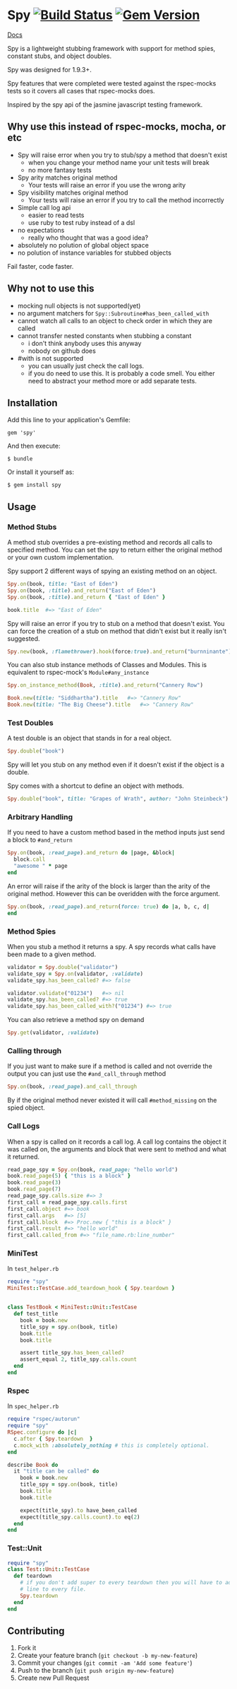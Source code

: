 # Spy [![Build Status](https://travis-ci.org/ryanong/spy.png?branch=master)](https://travis-ci.org/ryanong/spy) [![Gem Version](https://badge.fury.io/rb/spy.png)](http://badge.fury.io/rb/spy)

[Docs](http://rdoc.info/gems/spy/frames)

Spy is a lightweight stubbing framework with support for method spies, constant stubs, and object doubles.

Spy was designed for 1.9.3+.

Spy features that were completed were tested against the rspec-mocks tests so it covers all cases that rspec-mocks does.

Inspired by the spy api of the jasmine javascript testing framework.

## Why use this instead of rspec-mocks, mocha, or etc

* Spy will raise error when you try to stub/spy a method that doesn't exist
  * when you change your method name your unit tests will break
  * no more fantasy tests
* Spy arity matches original method
  * Your tests will raise an error if you use the wrong arity
* Spy visibility matches original method
  * Your tests will raise an error if you try to call the method incorrectly
* Simple call log api
  * easier to read tests
  * use ruby to test ruby instead of a dsl
* no expectations
  * really who thought that was a good idea?
* absolutely no polution of global object space
* no polution of instance variables for stubbed objects

Fail faster, code faster.

## Why not to use this

* mocking null objects is not supported(yet)
* no argument matchers for `Spy::Subroutine#has_been_called_with`
* cannot watch all calls to an object to check order in which they are called
* cannot transfer nested constants when stubbing a constant
  * i don't think anybody uses this anyway
  * nobody on github does
* #with is not supported
  * you can usually just check the call logs.
  * if you do need to use this. It is probably a code smell. You either need to abstract your method more or add separate tests.

## Installation

Add this line to your application's Gemfile:

    gem 'spy'

And then execute:

    $ bundle

Or install it yourself as:

    $ gem install spy

## Usage

### Method Stubs

A method stub overrides a pre-existing method and records all calls to specified method. You can set the spy to return either the original method or your own custom implementation.

Spy support 2 different ways of spying an existing method on an object.

```ruby
Spy.on(book, title: "East of Eden")
Spy.on(book, :title).and_return("East of Eden")
Spy.on(book, :title).and_return { "East of Eden" }

book.title  #=> "East of Eden"
```

Spy will raise an error if you try to stub on a method that doesn't exist.
You can force the creation of a stub on method that didn't exist but it really isn't suggested.

```ruby
Spy.new(book, :flamethrower).hook(force:true).and_return("burnninante")
```

You can also stub instance methods of Classes and Modules. This is equivalent to
rspec-mock's `Module#any_instance`

```ruby
Spy.on_instance_method(Book, :title).and_return("Cannery Row")

Book.new(title: "Siddhartha").title   #=> "Cannery Row"
Book.new(title: "The Big Cheese").title   #=> "Cannery Row"
```

### Test Doubles

A test double is an object that stands in for a real object.

```ruby
Spy.double("book")
```

Spy will let you stub on any method even if it doesn't exist if the object is a double.

Spy comes with a shortcut to define an object with methods.

```ruby
Spy.double("book", title: "Grapes of Wrath", author: "John Steinbeck")
```

### Arbitrary Handling

If you need to have a custom method based in the method inputs just send a block to `#and_return`

```ruby
Spy.on(book, :read_page).and_return do |page, &block|
  block.call
  "awesome " * page
end
```

An error will raise if the arity of the block is larger than the arity of the original method. However this can be overidden with the force argument.

```ruby
Spy.on(book, :read_page).and_return(force: true) do |a, b, c, d|
end
```

### Method Spies

When you stub a method it returns a spy. A spy records what calls have been made to a given method.

```ruby
validator = Spy.double("validator")
validate_spy = Spy.on(validator, :validate)
validate_spy.has_been_called? #=> false

validator.validate("01234")   #=> nil
validate_spy.has_been_called? #=> true
validate_spy.has_been_called_with?("01234") #=> true
```

You can also retrieve a method spy on demand

```ruby
Spy.get(validator, :validate)
```

### Calling through
If you just want to make sure if a method is called and not override the output you can just use the `#and_call_through` method

```ruby
Spy.on(book, :read_page).and_call_through
```

By if the original method never existed it will call `#method_missing` on the spied object.

### Call Logs

When a spy is called on it records a call log. A call log contains the object it was called on, the arguments and block that were sent to method and what it returned.

```ruby
read_page_spy = Spy.on(book, read_page: "hello world")
book.read_page(5) { "this is a block" }
book.read_page(3)
book.read_page(7)
read_page_spy.calls.size #=> 3
first_call = read_page_spy.calls.first
first_call.object #=> book
first_call.args   #=> [5]
first_call.block  #=> Proc.new { "this is a block" }
first_call.result #=> "hello world"
first_call.called_from #=> "file_name.rb:line_number"
```

### MiniTest

In `test_helper.rb`

```ruby
require "spy"
MiniTest::TestCase.add_teardown_hook { Spy.teardown }


class TestBook < MiniTest::Unit::TestCase
  def test_title
    book = book.new
    title_spy = spy.on(book, title)
    book.title
    book.title

    assert title_spy.has_been_called?
    assert_equal 2, title_spy.calls.count
  end
end
```

### Rspec

In `spec_helper.rb`

```ruby
require "rspec/autorun"
require "spy"
RSpec.configure do |c|
  c.after { Spy.teardown  }
  c.mock_with :absolutely_nothing # this is completely optional.
end

describe Book do
  it "title can be called" do
    book = book.new
    title_spy = spy.on(book, title)
    book.title
    book.title

    expect(title_spy).to have_been_called
    expect(title_spy.calls.count).to eq(2)
  end
end
```

### Test::Unit

```ruby
require "spy"
class Test::Unit::TestCase
  def teardown
    # if you don't add super to every teardown then you will have to add this
    # line to every file.
    Spy.teardown
  end
end
```

## Contributing

1. Fork it
2. Create your feature branch (`git checkout -b my-new-feature`)
3. Commit your changes (`git commit -am 'Add some feature'`)
4. Push to the branch (`git push origin my-new-feature`)
5. Create new Pull Request
